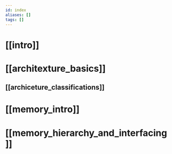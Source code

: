 ```yaml
---
id: index
aliases: []
tags: []
---
```


# [[intro]]
# [[architexture_basics]]
## [[archiceture_classifications]]
# [[memory_intro]]
# [[memory_hierarchy_and_interfacing]]
